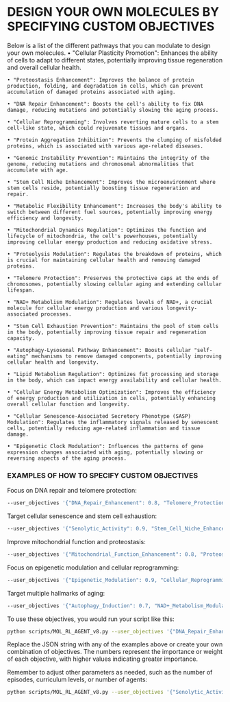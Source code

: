 # DESIGN YOUR OWN MOLECULES BY SPECIFYING CUSTOM OBJECTIVES

Below is a list of the different pathways that you can modulate to design your own molecules.
• "Cellular Plasticity Promotion": Enhances the ability of cells to adapt to different states, potentially improving tissue regeneration and overall cellular health.

    • "Proteostasis Enhancement": Improves the balance of protein production, folding, and degradation in cells, which can prevent accumulation of damaged proteins associated with aging.

    • "DNA Repair Enhancement": Boosts the cell's ability to fix DNA damage, reducing mutations and potentially slowing the aging process.

    • "Cellular Reprogramming": Involves reverting mature cells to a stem cell-like state, which could rejuvenate tissues and organs.

    • "Protein Aggregation Inhibition": Prevents the clumping of misfolded proteins, which is associated with various age-related diseases.

    • "Genomic Instability Prevention": Maintains the integrity of the genome, reducing mutations and chromosomal abnormalities that accumulate with age.

    • "Stem Cell Niche Enhancement": Improves the microenvironment where stem cells reside, potentially boosting tissue regeneration and repair.

    • "Metabolic Flexibility Enhancement": Increases the body's ability to switch between different fuel sources, potentially improving energy efficiency and longevity.

    • "Mitochondrial Dynamics Regulation": Optimizes the function and lifecycle of mitochondria, the cell's powerhouses, potentially improving cellular energy production and reducing oxidative stress.

    • "Proteolysis Modulation": Regulates the breakdown of proteins, which is crucial for maintaining cellular health and removing damaged proteins.

    • "Telomere Protection": Preserves the protective caps at the ends of chromosomes, potentially slowing cellular aging and extending cellular lifespan.

    • "NAD+ Metabolism Modulation": Regulates levels of NAD+, a crucial molecule for cellular energy production and various longevity-associated processes.

    • "Stem Cell Exhaustion Prevention": Maintains the pool of stem cells in the body, potentially improving tissue repair and regeneration capacity.

    • "Autophagy-Lysosomal Pathway Enhancement": Boosts cellular "self-eating" mechanisms to remove damaged components, potentially improving cellular health and longevity.

    • "Lipid Metabolism Regulation": Optimizes fat processing and storage in the body, which can impact energy availability and cellular health.

    • "Cellular Energy Metabolism Optimization": Improves the efficiency of energy production and utilization in cells, potentially enhancing overall cellular function and longevity.

    • "Cellular Senescence-Associated Secretory Phenotype (SASP) Modulation": Regulates the inflammatory signals released by senescent cells, potentially reducing age-related inflammation and tissue damage.

    • "Epigenetic Clock Modulation": Influences the patterns of gene expression changes associated with aging, potentially slowing or reversing aspects of the aging process.

### EXAMPLES OF HOW TO SPECIFY CUSTOM OBJECTIVES

Focus on DNA repair and telomere protection:

```bash
--user_objectives '{"DNA_Repair_Enhancement": 0.8, "Telomere_Protection": 0.7}'
```

Target cellular senescence and stem cell exhaustion:

```bash
--user_objectives '{"Senolytic_Activity": 0.9, "Stem_Cell_Niche_Enhancement": 0.8, "Cellular_Senescence_Pathway_Modulation": 0.7}'
```

Improve mitochondrial function and proteostasis:

```bash
--user_objectives '{"Mitochondrial_Function_Enhancement": 0.8, "Proteostasis_Enhancement": 0.7, "Oxidative_Stress_Mitigation": 0.6}'
```

Focus on epigenetic modulation and cellular reprogramming:

```bash
--user_objectives '{"Epigenetic_Modulation": 0.9, "Cellular_Reprogramming": 0.8, "Epigenetic_Clock_Modulation": 0.7}'
```

Target multiple hallmarks of aging:

```bash
--user_objectives '{"Autophagy_Induction": 0.7, "NAD+_Metabolism_Modulation": 0.8, "Sirtuin_Activation": 0.7, "Inflammaging_Reduction": 0.6, "mTOR_Inhibition": 0.7}'
```

To use these objectives, you would run your script like this:

```bash
python scripts/MOL_RL_AGENT_v8.py --user_objectives '{"DNA_Repair_Enhancement": 0.8, "Telomere_Protection": 0.7}'
```

Replace the JSON string with any of the examples above or create your own combination of objectives. The numbers represent the importance or weight of each objective, with higher values indicating greater importance.

Remember to adjust other parameters as needed, such as the number of episodes, curriculum levels, or number of agents:

```bash
python scripts/MOL_RL_AGENT_v8.py --user_objectives '{"Senolytic_Activity": 0.9, "Stem_Cell_Niche_Enhancement": 0.8, "Cellular_Senescence_Pathway_Modulation": 0.7}' --total_episodes 500 --num_agents 5
```
